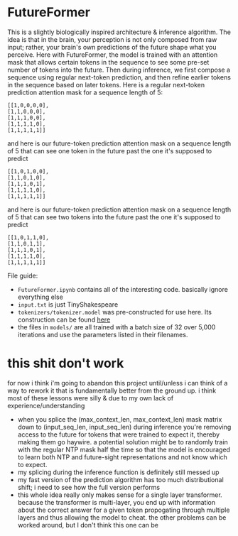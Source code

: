 # FutureFormer

This is a slightly biologically inspired architecture & inference algorithm. The idea is that in the brain, your perception is not only composed from raw input; rather, your brain's own predictions of the future shape what you perceive. Here with FutureFormer, the model is trained with an attention mask that allows certain tokens in the sequence to see some pre-set number of tokens into the future. Then during inference, we first compose a sequence using regular next-token prediction, and then refine earlier tokens in the sequence based on later tokens. Here is a regular next-token prediction attention mask for a sequence length of 5:
```
[[1,0,0,0,0],
[1,1,0,0,0],
[1,1,1,0,0],
[1,1,1,1,0],
[1,1,1,1,1]]
```
and here is our future-token prediction attention mask on a sequence length of 5 that can see one token in the future past the one it's supposed to predict
```
[[1,0,1,0,0],
[1,1,0,1,0],
[1,1,1,0,1],
[1,1,1,1,0],
[1,1,1,1,1]]
```
and here is our future-token prediction attention mask on a sequence length of 5 that can see two tokens into the future past the one it's supposed to predict
```
[[1,0,1,1,0],
[1,1,0,1,1],
[1,1,1,0,1],
[1,1,1,1,0],
[1,1,1,1,1]]
```

File guide:
- `FutureFormer.ipynb` contains all of the interesting code. basically ignore everything else
- `input.txt` is just TinyShakespeare
- `tokenizers/tokenizer.model` was pre-constructed for use here. Its construction can be found [here](https://github.com/evintunador/base_model.git)
- the files in `models/` are all trained with a batch size of 32 over 5,000 iterations and use the parameters listed in their filenames.

# this shit don't work
for now i think i'm going to abandon this project until/unless i can think of a way to rework it that is fundamentally better from the ground up. i think most of these lessons were silly & due to my own lack of experience/understanding
- when you splice the (max_context_len, max_context_len) mask matrix down to (input_seq_len, input_seq_len) during inference you're removing access to the future for tokens that were trained to expect it, thereby making them go haywire. a potential solution might be to randomly train with the regular NTP mask half the time so that the model is encouraged to learn both NTP and future-sight representations and not know which to expect. 
- my splicing during the inference function is definitely still messed up
- my fast version of the prediction algorithm has too much distributional shift; i need to see how the full version performs
- this whole idea really only makes sense for a single layer transformer. because the transformer is multi-layer, you end up with information about the correct answer for a given token propogating through multiple layers and thus allowing the model to cheat. the other problems can be worked around, but I don't think this one can be